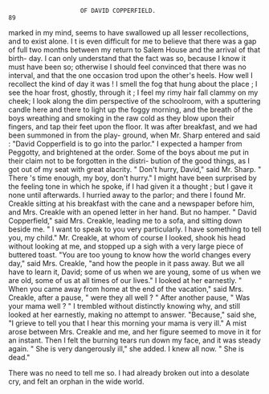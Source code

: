                         OF DAVID COPPERFIELD.                             89
marked in my mind, seems to have swallowed up all lesser recollections,
and to exist alone.
   I t is even difficult for me to believe that there was a gap of full two
months between my return to Salem House and the arrival of that birth-
day. I can only understand that the fact was so, because I know it must
have been so; otherwise I should feel convinced that there was no
interval, and that the one occasion trod upon the other's heels.
   How well I recollect the kind of day it was ! I smell the fog that hung
about the place ; I see the hoar frost, ghostly, through it ; I feel my rimy
hair fall clammy on my cheek; I look along the dim perspective of the
schoolroom, with a sputtering candle here and there to light up the foggy
morning, and the breath of the boys wreathing and smoking in the raw
cold as they blow upon their fingers, and tap their feet upon the floor.
   It was after breakfast, and we had been summoned in from the play-
ground, when Mr. Sharp entered and said :
   "David Copperfield is to go into the parlor."
   I expected a hamper from Peggotty, and brightened at the order. Some
of the boys about me put in their claim not to be forgotten in the distri-
bution of the good things, as I got out of my seat with great alacrity.
   " Don't hurry, David," said Mr. Sharp. " There 's time enough, my
boy, don't hurry."
   I might have been surprised by the feeling tone in which he spoke, if I
had given it a thought ; but I gave it none until afterwards. I hurried
away to the parlor; and there I found Mr. Creakle sitting at his breakfast
with the cane and a newspaper before him, and Mrs. Creakle with an
opened letter in her hand. But no hamper.
   " David Copperfield," said Mrs. Creakle, leading me to a sofa, and sitting
down beside me. " I want to speak to you very particularly. I have
something to tell you, my child."
   Mr. Creakle, at whom of course I looked, shook his head without looking
at me, and stopped up a sigh with a very large piece of buttered toast.
   "You are too young to know how the world changes every day," said
Mrs. Creakle, "and how the people in it pass away. But we all have to
learn it, David; some of us when we are young, some of us when we are
old, some of us at all times of our lives."
   I looked at her earnestly.
   " When you came away from home at the end of the vacation," said
Mrs. Creakle, after a pause, " were they all well ? " After another pause,
" Was your mama well ? "
   I trembled without distinctly knowing why, and still looked at her
earnestly, making no attempt to answer.
   "Because," said she, "I grieve to tell you that I hear this morning
your mama is very ill."
   A mist arose between Mrs. Creakle and me, and her figure seemed to
move in it for an instant. Then I felt the burning tears run down my
face, and it was steady again.
   " She is very dangerously ill," she added.
   I knew all now.
   " She is dead."

   There was no need to tell me so. I had already broken out into a
desolate cry, and felt an orphan in the wide world.
